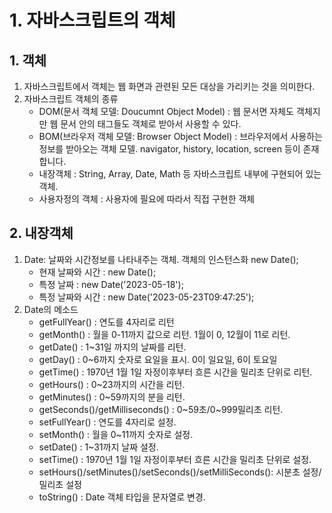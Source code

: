 # 1. 자바스크립트의 객체
## 1. 객체
1. 자바스크립트에서 객체는 웹 화면과 관련된 모든 대상을 가리키는 것을 의미한다.
2. 자바스크립트 객체의 종류
    - DOM(문서 객체 모델: Doucumnt Object Model) : 웹 문서면 자체도 객체지만 웹 문서 안의 태그들도 객체로 받아서 사용할 수 있다.
    - BOM(브라우저 객체 모델: Browser Object Model) : 브라우저에서 사용하는 정보를 받아오는 객체 모델. navigator, history, location, screen 등이 존재합니다.
    - 내장객체 : String, Array, Date, Math 등 자바스크립트 내부에 구현되어 있는 객체.
    - 사용자정의 객체 : 사용자에 필요에 따라서 직접 구현한 객체

## 2. 내장객체
1. Date: 날짜와 시간정보를 나타내주는 객체. 객체의 인스턴스화 new Date();
    - 현재 날짜와 시간 : new Date();
    - 특정 날짜 : new Date('2023-05-18');
    - 특정 날짜와 시간 : new Date('2023-05-23T09:47:25');
2. Date의 메소드
    - getFullYear() : 연도를 4자리로 리턴
    - getMonth() : 월을 0-11까지 값으로 리턴. 1월이 0, 12월이 11로 리턴.
    - getDate() : 1~31일 까지의 날짜를 리턴.
    - getDay() : 0~6까지 숫자로 요일을 표시. 0이 일요일, 6이 토요일
    - getTime() : 1970년 1월 1일 자정이후부터 흐른 시간을 밀리초 단위로 리턴.
    - getHours() : 0~23까지의 시간을 리턴.
    - getMinutes() : 0~59까지의 분을 리턴.
    - getSeconds()/getMilliseconds() : 0~59초/0~999밀리초 리턴.
    - setFullYear() : 연도를 4자리로 설정.
    - setMonth() : 월을 0~11까지 숫자로 설정.
    - setDate() : 1~31까지 날짜 설정.
    - setTime() : 1970년 1월 1일 자정이후부터 흐른 시간을 밀리초 단위로 설정.
    - setHours()/setMinutes()/setSeconds()/setMilliSeconds(): 시분초 설정/밀리초 설정
    - toString() : Date 객체 타입을 문자열로 변경.